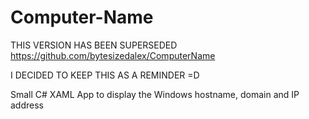 # Computer-Name
THIS VERSION HAS BEEN SUPERSEDED 
https://github.com/bytesizedalex/ComputerName

I DECIDED TO KEEP THIS AS A REMINDER =D

Small C# XAML App to display the Windows hostname, domain and IP address
